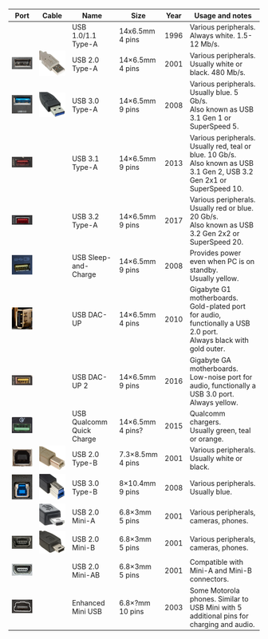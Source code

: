 | Port | Cable | Name | Size | Year | Usage and notes
|:----:|:-----:|------|------|------|----------------
|  |  | USB 1.0/1.1 Type-A | 14x6.5mm<br>4 pins | 1996 | Various peripherals.<br>Always white. 1.5-12 Mb/s.
| <img src="USB/usb2.jpg" width="200"> | <img src="USB/usb2_c.jpg" width="200"> | USB 2.0 Type-A | 14×6.5mm<br>4 pins | 2001 | Various peripherals.<br>Usually white or black. 480 Mb/s.
| <img src="USB/usb3.jpg" width="200"> | <img src="USB/usb3_c.jpg" width="200"> | USB 3.0 Type-A | 14×6.5mm<br>9 pins | 2008 | Various peripherals.<br>Usually blue. 5 Gb/s.<br>Also known as USB 3.1 Gen 1 or SuperSpeed 5.
| <img src="USB/usb31.jpg" width="200"> |  | USB 3.1 Type-A | 14×6.5mm<br>9 pins | 2013 | Various peripherals.<br>Usually red, teal or blue. 10 Gb/s.<br>Also known as USB 3.1 Gen 2, USB 3.2 Gen 2x1 or SuperSpeed 10.
| <img src="USB/usb32.jpg" width="200"> |  | USB 3.2 Type-A | 14×6.5mm<br>9 pins | 2017 | Various peripherals.<br>Usually red or blue. 20 Gb/s.<br>Also known as USB 3.2 Gen 2x2 or SuperSpeed 20.
| <img src="USB/usbyellow.jpg" width="200"> |  | USB Sleep-and-Charge | 14×6.5mm<br>9 pins | 2008 | Provides power even when PC is on standby.<br>Usually yellow.
| <img src="USB/usbdacup1.jpg" width="200"> |  | USB DAC-UP | 14×6.5mm<br>4 pins | 2010 | Gigabyte G1 motherboards. Gold-plated port for audio, functionally a USB 2.0 port.<br>Always black with gold outer.
| <img src="USB/usbdacup2.jpg" width="200"> |  | USB DAC-UP 2 | 14×6.5mm<br>9 pins | 2016 | Gigabyte GA motherboards. Low-noise port for audio, functionally a USB 3.0 port.<br>Always yellow.
| <img src="USB/usbqc.jpg" width="200"> |  | USB Qualcomm Quick Charge | 14×6.5mm<br>4 pins? | 2015 | Qualcomm chargers.<br>Usually green, teal or orange.
| <img src="USB/usb2b.jpg" width="200"> | <img src="USB/usb2b_c.jpg" width="200"> | USB 2.0 Type-B | 7.3×8.5mm<br>4 pins | 2001 | Various peripherals.<br>Usually white or black.
| <img src="USB/usb3b.jpg" width="200"> | <img src="USB/usb3b_c.jpg" width="200"> | USB 3.0 Type-B | 8×10.4mm<br>9 pins | 2008 | Various peripherals.<br>Usually blue.
|  | <img src="USB/usbminia_c.jpg" width="200"> | USB 2.0 Mini-A | 6.8×3mm<br>5 pins | 2001 | Various peripherals, cameras, phones.
| <img src="USB/usbminib.jpg" width="200"> | <img src="USB/usbminib_c.jpg" width="200"> | USB 2.0 Mini-B | 6.8×3mm<br>5 pins | 2001 | Various peripherals, cameras, phones.
| <img src="USB/usbminiab.jpg" width="200"> |  | USB 2.0 Mini-AB | 6.8×3mm<br>5 pins | 2001 | Compatible with Mini-A and Mini-B connectors.
| <img src="USB/emu.jpg" width="200"> |  | Enhanced Mini USB | 6.8×?mm<br>10 pins | 2003 | Some Motorola phones. Similar to USB Mini with 5 additional pins for charging and audio.